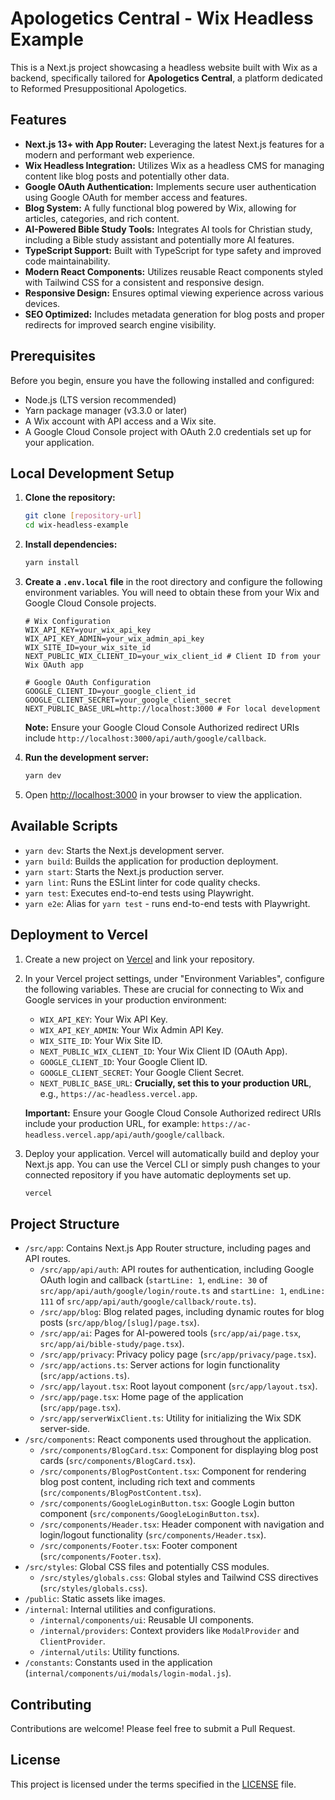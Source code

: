 # Apologetics Central - Wix Headless Example

This is a Next.js project showcasing a headless website built with Wix as a backend, specifically tailored for **Apologetics Central**, a platform dedicated to Reformed Presuppositional Apologetics.

## Features

- **Next.js 13+ with App Router:**  Leveraging the latest Next.js features for a modern and performant web experience.
- **Wix Headless Integration:** Utilizes Wix as a headless CMS for managing content like blog posts and potentially other data.
- **Google OAuth Authentication:** Implements secure user authentication using Google OAuth for member access and features.
- **Blog System:**  A fully functional blog powered by Wix, allowing for articles, categories, and rich content.
- **AI-Powered Bible Study Tools:** Integrates AI tools for Christian study, including a Bible study assistant and potentially more AI features.
- **TypeScript Support:**  Built with TypeScript for type safety and improved code maintainability.
- **Modern React Components:**  Utilizes reusable React components styled with Tailwind CSS for a consistent and responsive design.
- **Responsive Design:**  Ensures optimal viewing experience across various devices.
- **SEO Optimized:** Includes metadata generation for blog posts and proper redirects for improved search engine visibility.

## Prerequisites

Before you begin, ensure you have the following installed and configured:

- Node.js (LTS version recommended)
- Yarn package manager (v3.3.0 or later)
- A Wix account with API access and a Wix site.
- A Google Cloud Console project with OAuth 2.0 credentials set up for your application.

## Local Development Setup

1. **Clone the repository:**
   ```bash
   git clone [repository-url]
   cd wix-headless-example
   ```

2. **Install dependencies:**
   ```bash
   yarn install
   ```

3. **Create a `.env.local` file** in the root directory and configure the following environment variables. You will need to obtain these from your Wix and Google Cloud Console projects.
   ```env
   # Wix Configuration
   WIX_API_KEY=your_wix_api_key
   WIX_API_KEY_ADMIN=your_wix_admin_api_key
   WIX_SITE_ID=your_wix_site_id
   NEXT_PUBLIC_WIX_CLIENT_ID=your_wix_client_id # Client ID from your Wix OAuth app

   # Google OAuth Configuration
   GOOGLE_CLIENT_ID=your_google_client_id
   GOOGLE_CLIENT_SECRET=your_google_client_secret
   NEXT_PUBLIC_BASE_URL=http://localhost:3000 # For local development
   ```
   **Note:** Ensure your Google Cloud Console Authorized redirect URIs include `http://localhost:3000/api/auth/google/callback`.

4. **Run the development server:**
   ```bash
   yarn dev
   ```

5.  Open [http://localhost:3000](http://localhost:3000) in your browser to view the application.

## Available Scripts

- `yarn dev`: Starts the Next.js development server.
- `yarn build`: Builds the application for production deployment.
- `yarn start`: Starts the Next.js production server.
- `yarn lint`: Runs the ESLint linter for code quality checks.
- `yarn test`:  Executes end-to-end tests using Playwright.
- `yarn e2e`:  Alias for `yarn test` - runs end-to-end tests with Playwright.

## Deployment to Vercel

1.  Create a new project on [Vercel](https://vercel.com) and link your repository.
2.  In your Vercel project settings, under "Environment Variables", configure the following variables.  These are crucial for connecting to Wix and Google services in your production environment:

    - `WIX_API_KEY`: Your Wix API Key.
    - `WIX_API_KEY_ADMIN`: Your Wix Admin API Key.
    - `WIX_SITE_ID`: Your Wix Site ID.
    - `NEXT_PUBLIC_WIX_CLIENT_ID`: Your Wix Client ID (OAuth App).
    - `GOOGLE_CLIENT_ID`: Your Google Client ID.
    - `GOOGLE_CLIENT_SECRET`: Your Google Client Secret.
    - `NEXT_PUBLIC_BASE_URL`: **Crucially, set this to your production URL**, e.g., `https://ac-headless.vercel.app`.

    **Important:** Ensure your Google Cloud Console Authorized redirect URIs include your production URL, for example: `https://ac-headless.vercel.app/api/auth/google/callback`.

3.  Deploy your application. Vercel will automatically build and deploy your Next.js app. You can use the Vercel CLI or simply push changes to your connected repository if you have automatic deployments set up.

    ```bash
    vercel
    ```

## Project Structure

- `/src/app`:  Contains Next.js App Router structure, including pages and API routes.
    - `/src/app/api/auth`: API routes for authentication, including Google OAuth login and callback (`startLine: 1`, `endLine: 30` of `src/app/api/auth/google/login/route.ts` and `startLine: 1`, `endLine: 111` of `src/app/api/auth/google/callback/route.ts`).
    - `/src/app/blog`: Blog related pages, including dynamic routes for blog posts (`src/app/blog/[slug]/page.tsx`).
    - `/src/app/ai`: Pages for AI-powered tools (`src/app/ai/page.tsx`, `src/app/ai/bible-study/page.tsx`).
    - `/src/app/privacy`: Privacy policy page (`src/app/privacy/page.tsx`).
    - `/src/app/actions.ts`: Server actions for login functionality (`src/app/actions.ts`).
    - `/src/app/layout.tsx`: Root layout component (`src/app/layout.tsx`).
    - `/src/app/page.tsx`: Home page of the application (`src/app/page.tsx`).
    - `/src/app/serverWixClient.ts`:  Utility for initializing the Wix SDK server-side.
- `/src/components`: React components used throughout the application.
    - `/src/components/BlogCard.tsx`: Component for displaying blog post cards (`src/components/BlogCard.tsx`).
    - `/src/components/BlogPostContent.tsx`: Component for rendering blog post content, including rich text and comments (`src/components/BlogPostContent.tsx`).
    - `/src/components/GoogleLoginButton.tsx`: Google Login button component (`src/components/GoogleLoginButton.tsx`).
    - `/src/components/Header.tsx`: Header component with navigation and login/logout functionality (`src/components/Header.tsx`).
    - `/src/components/Footer.tsx`: Footer component (`src/components/Footer.tsx`).
- `/src/styles`: Global CSS files and potentially CSS modules.
    - `/src/styles/globals.css`: Global styles and Tailwind CSS directives (`src/styles/globals.css`).
- `/public`: Static assets like images.
- `/internal`: Internal utilities and configurations.
    - `/internal/components/ui`: Reusable UI components.
    - `/internal/providers`: Context providers like `ModalProvider` and `ClientProvider`.
    - `/internal/utils`: Utility functions.
- `/constants`:  Constants used in the application (`internal/components/ui/modals/login-modal.js`).

## Contributing

Contributions are welcome! Please feel free to submit a Pull Request.

## License

This project is licensed under the terms specified in the [LICENSE](LICENSE) file.